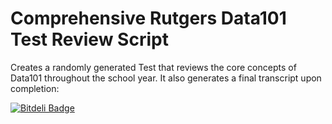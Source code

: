 Comprehensive Rutgers Data101 Test Review Script
================================================

Creates a randomly generated Test that reviews the core concepts of Data101 throughout the school year. It also generates a final transcript upon completion:


[![Bitdeli Badge](https://d2weczhvl823v0.cloudfront.net/avdaredevil/rutgers-data101-review/trend.png)](https://bitdeli.com/free "Bitdeli Badge")

